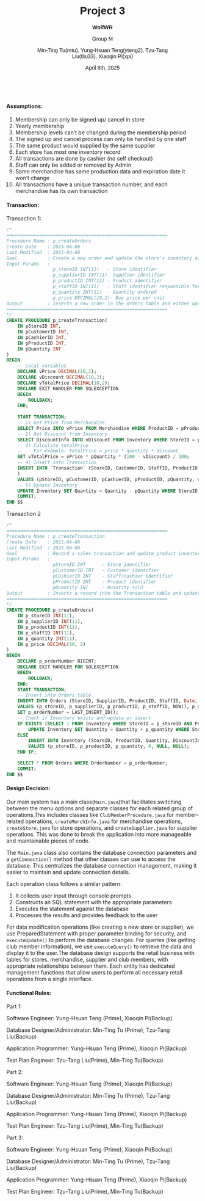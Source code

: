 















<div style='font-family: Arial, sans-serif;
        text-align: center;
        padding: 50px;'>
  <h1>Project 3</h1>
	<p><strong>WolfWR</strong></p>
  <p>
    Group M
  </p>
  <p> Min-Ting Tu(mtu), Yung-Hsuan Teng(yteng2), Tzu-Tang Liu(tliu33), Xiaoqin Pi(xpi)
</p>
  <p>April 8th, 2025</p>
</div>
<div style="page-break-after: always; break-after: page;"></div>

<div style="page-break-after: always; break-after: page;"></div>





#### **Assumptions:**

1. Membership can only be signed up/ cancel in store
2. Yearly membership
3. Membership levels can’t be changed during the membership period
4. The signed up and cancel process can only be handled by one staff
5. The same product would supplied by the same supplier
6. Each store has most one inventory record
7. All transactions are done by cashier (no self checkout)
8. Staff can only be added or removed by Admin
9. Same merchandise has same production data and expiration date it won’t change
10. All transactions have a unique transaction number, and each merchandise has its own transaction





#### Transaction:

Transaction 1:

```sql
/*
===========================================================
Procedure Name : p_createOrders
Create Date    : 2025-04-06
Last Modified  : 2025-04-06
Goal           : Create a new order and update the store's inventory accordingly.
Input Params   : 
                 p_storeID INT(11)   - Store identifier
                 p_supplierID INT(11)- Supplier identifier
                 p_productID INT(11) - Product identifier
                 p_staffID INT(11)   - Staff identifier responsible for the order
                 p_quantity INT(11)  - Quantity ordered
                 p_price DECIMAL(10,2)- Buy price per unit
Output         : Inserts a new order in the Orders table and either updates or creates a record in Inventory.
===========================================================
*/
CREATE PROCEDURE p_createTransaction(
    IN pStoreID INT,
    IN pCustomerID INT,
    IN pCashierID INT,
    IN pProductID INT,
    IN pQuantity INT
)
BEGIN
    -- Local variables
    DECLARE vPrice DECIMAL(10,2);
    DECLARE vDiscount DECIMAL(10,2);
    DECLARE vTotalPrice DECIMAL(10,2);
    DECLARE EXIT HANDLER FOR SQLEXCEPTION
    BEGIN
        ROLLBACK;
    END;
    
    START TRANSACTION;
    -- 1) Get Price from Merchandise
    SELECT Price INTO vPrice FROM Merchandise WHERE ProductID = pProductID;
    -- 2) Get Discount from Inventory
    SELECT DiscountInfo INTO vDiscount FROM Inventory WHERE StoreID = pStoreID AND ProductID = pProductID;
    -- 3) Calculate totalPrice
    --    For example: totalPrice = price * quantity * discount
    SET vTotalPrice = vPrice * pQuantity * (100 - vDiscount) / 100;
    -- 4) Insert into Transaction
    INSERT INTO `Transaction` (StoreID, CustomerID, StaffID, ProductID, Quantity, TotalPrice, PurchaseDate
    )
    VALUES (pStoreID, pCustomerID, pCashierID, pProductID, pQuantity, vTotalPrice, NOW());
    -- 5) Update Inventory
    UPDATE Inventory SET Quantity = Quantity - pQuantity WHERE StoreID = pStoreID AND ProductID = pProductID;
    COMMIT;
END $$ 
```



Transaction 2

```sql
/*
===========================================================
Procedure Name : p_createTransaction
Create Date    : 2025-04-06
Last Modified  : 2025-04-06 
Goal           : Record a sales transaction and update product inventory.
Input Params   : 
                 pStoreID INT      - Store identifier
                 pCustomerID INT   - Customer identifier
                 pCashierID INT    - Staff/cashier identifier
                 pProductID INT    - Product identifier
                 pQuantity INT     - Quantity sold
Output         : Inserts a record into the Transaction table and updates Inventory.
===========================================================
*/
CREATE PROCEDURE p_createOrders(
    IN p_storeID INT(11),
    IN p_supplierID INT(11),
    IN p_productID INT(11),
    IN p_staffID INT(11),
    IN p_quantity INT(11),
    IN p_price DECIMAL(10, 2)
) 
BEGIN
    DECLARE p_orderNumber BIGINT;
    DECLARE EXIT HANDLER FOR SQLEXCEPTION
    BEGIN
        ROLLBACK;
    END;
    START TRANSACTION;
    -- Insert into Orders table
    INSERT INTO Orders (StoreID, SupplierID, ProductID, StaffID, Date, Quantity, BuyPrice)
    VALUES (p_storeID, p_supplierID, p_productID, p_staffID, NOW(), p_quantity, p_price);
    SET p_orderNumber = LAST_INSERT_ID();
    -- Check if Inventory exists and update or insert
    IF EXISTS (SELECT 1 FROM Inventory WHERE StoreID = p_storeID AND ProductID = p_productID) THEN
        UPDATE Inventory SET Quantity = Quantity + p_quantity WHERE StoreID = p_storeID AND ProductID = p_productID;
    ELSE
        INSERT INTO Inventory (StoreID, ProductID, Quantity, DiscountInfo, ValidFrom, ValidTo)
        VALUES (p_storeID, p_productID, p_quantity, 0, NULL, NULL);
    END IF;

    SELECT * FROM Orders WHERE OrderNumber = p_orderNumber;
    COMMIT;
END $$ 
```





#### Design Decision:

Our main system has a main class(`Main.java`)that facilitates switching between the menu options and separate classes for each related group of operations.This includes classes like `ClubMemberProcedure.java` for member-related operations, `createMerchInfo.java` for merchandise operations, `createStore.java` for store operations, and `createSupplier.java` for supplier operations. This was done to break the application into more manageable and maintainable pieces of code.

The `Main.java` class also contains the database connection parameters and a `getConnection()` method that other classes can use to access the database. This centralizes the database connection management, making it easier to maintain and update connection details.

Each operation class follows a similar pattern:

1. It collects user input through console prompts
2. Constructs an SQL statement with the appropriate parameters
3. Executes the statement against the database
4. Processes the results and provides feedback to the user

For data modification operations (like creating a new store or supplier), we use PreparedStatement with proper parameter binding for security, and `executeUpdate()` to perform the database changes. For queries (like getting club member information), we use `executeQuery()` to retrieve the data and display it to the user.The database design supports the retail business with tables for stores, merchandise, supplier and club members, with appropriate relationships between them. Each entity has dedicated management functions that allow users to perform all necessary retail operations from a single interface.



#### Functional Rules:

Part 1:

Software Engineer: Yung-Hsuan Teng (Prime), Xiaoqin Pi(Backup)

Database Designer/Administrator: Min-Ting Tu (Prime), Tzu-Tang Liu(Backup)

Application Programmer: Yung-Hsuan Teng (Prime), Xiaoqin Pi(Backup)

Test Plan Engineer: Tzu-Tang Liu(Prime), Min-Ting Tu(Backup)

Part 2:

Software Engineer: Yung-Hsuan Teng (Prime), Xiaoqin Pi(Backup)

Database Designer/Administrator: Min-Ting Tu (Prime), Tzu-Tang Liu(Backup)

Application Programmer: Yung-Hsuan Teng (Prime), Xiaoqin Pi(Backup)

Test Plan Engineer: Tzu-Tang Liu(Prime), Min-Ting Tu(Backup)

Part 3:

Software Engineer: Yung-Hsuan Teng (Prime), Xiaoqin Pi(Backup)

Database Designer/Administrator: Min-Ting Tu (Prime), Tzu-Tang Liu(Backup)

Application Programmer: Yung-Hsuan Teng (Prime), Xiaoqin Pi(Backup)

Test Plan Engineer: Tzu-Tang Liu(Prime), Min-Ting Tu(Backup)

